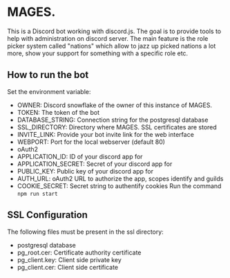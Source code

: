 # MAGES.
This is a Discord bot working with discord.js.
The goal is to provide tools to help with administration on discord server. The main feature is the role picker system called "nations" which allow to jazz up picked nations a lot more, show your support for something with a specific role etc.

## How to run the bot
Set the environment variable:
* OWNER: Discord snowflake of the owner of this instance of MAGES.
* TOKEN: The token of the bot
* DATABASE_STRING: Connection string for the postgresql database
* SSL_DIRECTORY: Directory where MAGES. SSL certificates are stored
* INVITE_LINK: Provide your bot invite link for the web interface
* WEBPORT: Port for the local webserver (default 80)
* oAuth2
 * APPLICATION_ID: ID of your discord app for 
 * APPLICATION_SECRET: Secret of your discord app for 
 * PUBLIC_KEY: Public key of your discord app for
 * AUTH_URL: oAuth2 URL to authorize the app, scopes identify and guilds
* COOKIE_SECRET: Secret string to authentify cookies
Run the command `npm run start`

## SSL Configuration
The following files must be present in the ssl directory:
* postgresql database
 * pg_root.cer: Certificate authority certificate
 * pg_client.key: Client side private key
 * pg_client.cer: Client side certificate